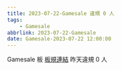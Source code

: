 ```yaml
---
title: 2023-07-22-Gamesale 違規 0 人
tags:
    - Gamesale
abbrlink: 2023-07-22-Gamesale
date: Gamesale-2023-07-22 12:00:00
---
```

Gamesale 板 [板規連結](https://www.ptt.cc/bbs/Gossiping/M.1637425085.A.07D.html)
昨天違規 0 人
